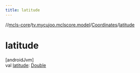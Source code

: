 ```yaml
---
title: latitude
---
```

//[mcls-core](../../../index.html)/[tv.mycujoo.mclscore.model](../index.html)/[Coordinates](index.html)/[latitude](latitude.html)



# latitude



[androidJvm]\
val [latitude](latitude.html): [Double](https://kotlinlang.org/api/latest/jvm/stdlib/kotlin/-double/index.html)




